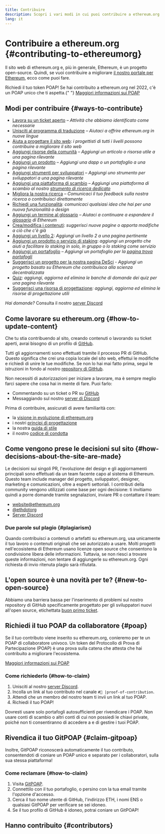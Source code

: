 ```yaml
---
title: Contribuire
description: Scopri i vari modi in cui puoi contribuire a ethereum.org
lang: it
---
```


# Contribuire a ethereum.org  {#contributing-to-ethereumorg}

Il sito web di ethereum.org e, più in generale, Ethereum, è un progetto open-source. Quindi, se vuoi contribuire a migliorare [il nostro portale per Ethereum](/about/), ecco come puoi fare.

<InfoBanner shouldCenter emoji=":tada:">
  Richiedi il tuo token POAP! Se hai contribuito a ethereum.org nel 2022, c'è un POAP unico che ti aspetta.{" "}
  <a href="#poap">Maggiori informazioni sui POAP</a>
</InfoBanner>

## Modi per contribuire {#ways-to-contribute}

- [Lavora su un ticket aperto](https://github.com/ethereum/ethereum-org-website/issues) _– Attività che abbiamo identificato come necessarie_
- [Unisciti al programma di traduzione](/contributing/translation-program/) _– Aiutaci a offrire ethereum.org in nuove lingue_
- [Aiuta a progettare il sito web](/contributing/design/): _i progettisti di tutti i livelli possono contribuire a migliorare il sito web_
- [Aggiungi risorse della comunità](/contributing/content-resources/) _– Aggiungi un articolo o risorsa utile a una pagina rilevante_
- [Aggiungi un prodotto](/contributing/adding-products/) _– Aggiungi una dapp o un portafoglio a una pagina rilevante_
- [Aggiungi strumenti per sviluppatori](/contributing/adding-developer-tools/) _– Aggiungi uno strumento per sviluppatori a una pagina rilevante_
- [Aggiungi una piattaforma di scambio](/contributing/adding-exchanges/) _– Aggiungi una piattaforma di scambio al nostro [strumento di ricerca dedicato](/get-eth/#country-picker)_
- [Migliora la nostra ricerca](https://www.notion.so/efdn/Ethereum-org-User-Persona-Memo-b44dc1e89152457a87ba872b0dfa366c) _– Comunicaci il tuo feedback sulla nostra ricerca o contribuisci direttamente_
- [Richiedi una funzionalità](https://github.com/ethereum/ethereum-org-website/issues/new?assignees=&labels=Type%3A+Feature&template=feature_request.yaml&title=): _comunicaci qualsiasi idea che hai per una nuova funzionalità o design_
- [Aggiungi un termine al glossario](/contributing/adding-glossary-terms) _– Aiutaci a continuare a espandere il [glossario](/glossary/) di Ethereum_
- [Crea/modifica i contenuti](/contributing/#how-to-update-content): _suggerisci nuove pagine o apporta modifiche a ciò che c'è già_
- [Aggiungi un livello 2](/contributing/adding-layer-2s/): _Aggiungi un livello 2 a una pagina pertinente_
- [Aggiungi un prodotto o servizio di staking](/contributing/adding-staking-products/): _aggiungi un progetto che aiuti a facilitare lo staking in solo, in gruppo o lo staking come servizio_
- [Aggiungi un portafoglio](/contributing/adding-wallets/) _– Aggiungi un portafoglio per la [pagina trova portafogli](/wallets/find-wallet/)_
- [Suggerisci un progetto per la nostra pagina DeSci](/contributing/adding-desci-projects/) _- Aggiungi un progetto basato su Ethereum che contribuisca alla scienza decentralizzata_
- [Quiz](/contributing/quizzes/)_: aggiungi, aggiorna ed elimina le banche di domande dei quiz per una pagina rilevante_
- [Suggerisci una risorsa di progettazione](/contributing/design/adding-design-resources/)_: aggiungi, aggiorna ed elimina le risorse di progettazione utili_

_Hai domande?_  Consulta il nostro [server Discord](https://discord.gg/ethereum-org)

## Come lavorare su ethereum.org {#how-to-update-content}

Che tu stia contribuendo al sito, creando contenuti o lavorando su ticket aperti, avrai bisogno di un profilo di [GitHub](https://github.com).

Tutti gli aggiornamenti sono effettuati tramite il processo PR di GitHub. Questo significa che crei una copia locale del sito web, effettui le modifiche e richiedi di unire le tue modifiche. Se non lo hai mai fatto prima, segui le istruzioni in fondo al nostro [repository di GitHub](https://github.com/ethereum/ethereum-org-website).

Non necessiti di autorizzazioni per iniziare a lavorare, ma è sempre meglio farci sapere che cosa hai in mente di fare. Puoi farlo:

- Commentando su un ticket o PR su [GitHub](https://github.com/ethereum/ethereum-org-website)
- Messaggiando sul nostro [server di Discord](https://discord.gg/ethereum-org)

Prima di contribuire, assicurati di avere familiarità con:

- la [visione in evoluzione di ethereum.org](/about/)
- i nostri [principi di progettazione](/contributing/design-principles/)
- la nostra [guida di stile](/contributing/style-guide/)
- il nostro [codice di condotta](/community/code-of-conduct)

## Come vengono prese le decisioni sul sito {#how-decisions-about-the-site-are-made}

Le decisioni sui singoli PR, l'evoluzione del design e gli aggiornamenti principali sono effettuati da un team facente capo al sistema di Ethereum. Questo team include manager del progetto, sviluppatori, designer, marketing e comunicazioni, oltre a esperti settoriali. I contributi della community vengono utilizzati come base per ogni decisione: ti invitiamo quindi a porre domande tramite segnalazioni, inviare PR o contattare il team:

- [website@ethereum.org](mailto:website@ethereum.org)
- [@ethdotorg](https://twitter.com/ethdotorg)
- [Server Discord](https://discord.gg/ethereum-org)

### Due parole sul plagio {#plagiarism}

Quando contribuisci a contenuti o artefatti su ethereum.org, usa unicamente il tuo lavoro o contenuti originali che sei autorizzato a usare. Molti progetti nell'ecosistema di Ethereum usano licenze open source che consentono la condivisione libera delle informazioni. Tuttavia, se non riesci a trovare queste informazioni, non tentare di aggiungerle su ethereum.org. Ogni richiesta di invio ritenuta plagio sarà rifiutata.

## L'open source è una novità per te? {#new-to-open-source}

Abbiamo una barriera bassa per l'inserimento di problemi sul nostro repository di GitHub specificamente progettato per gli sviluppatori nuovi all'open source, etichettata [buon primo ticket](https://github.com/ethereum/ethereum-org-website/issues?q=is%3Aopen+is%3Aissue+label%3A%22good+first+issue%22).

## Richiedi il tuo POAP da collaboratore {#poap}

Se il tuo contributo viene inserito su ethereum.org, conieremo per te un POAP di collaboratore univoco. Un token del Protocollo di Prova di Partecipazione (POAP) è una prova sulla catena che attesta che hai contribuito a migliorare l'ecosistema.

[Maggiori informazioni sui POAP](https://www.poap.xyz/)

### Come richiederlo {#how-to-claim}

1. Unisciti al nostro [server Discord](https://ethereum.org/discord).
2. Incolla un link al tuo contributo nel canale `#🥇 |proof-of-contribution`.
3. Attendi che un membro del nostro team ti invii un link al tuo POAP.
4. Richiedi il tuo POAP!

Dovresti usare solo portafogli autosufficienti per rivendicare i POAP. Non usare conti di scambio o altri conti di cui non possiedi le chiavi private, poiché non ti consentiranno di accedere a e di gestire i tuoi POAP.

## Rivendica il tuo GitPOAP {#claim-gitpoap}

Inoltre, GitPOAP riconoscerà automaticamente il tuo contributo, consentendoti di coniare un POAP unico e separato per i collaboratori, sulla sua stessa piattaforma!

### Come reclamare {#how-to-claim}

1. Visita [GitPOAP](https://www.gitpoap.io).
2. Connettilo con il tuo portafoglio, o persino con la tua email tramite l'opzione d'accesso.
3. Cerca il tuo nome utente di GitHub, l'indirizzo ETH, i nomi ENS o qualsiasi GitPOAP per verificare se sei idoneo.
4. Se il tuo profilo di GitHub è idoneo, potrai coniare un GitPOAP!

## Hanno contribuito {#contributors}

<Contributors />
